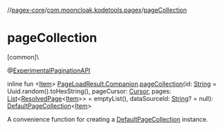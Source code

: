 //[pagex-core](../../index.md)/[com.mooncloak.kodetools.pagex](index.md)/[pageCollection](page-collection.md)

# pageCollection

[common]\

@[ExperimentalPaginationAPI](-experimental-pagination-a-p-i/index.md)

inline fun &lt;[Item](page-collection.md)&gt; [PageLoadResult.Companion](-page-load-result/-companion/index.md).[pageCollection](page-collection.md)(id: [String](https://kotlinlang.org/api/latest/jvm/stdlib/kotlin/-string/index.html) = Uuid.random().toHexString(), pageCursor: [Cursor](-cursor/index.md), pages: [List](https://kotlinlang.org/api/latest/jvm/stdlib/kotlin.collections/-list/index.html)&lt;[ResolvedPage](-resolved-page/index.md)&lt;[Item](page-collection.md)&gt;&gt; = emptyList(), dataSourceId: [String](https://kotlinlang.org/api/latest/jvm/stdlib/kotlin/-string/index.html)? = null): [DefaultPageCollection](-default-page-collection/index.md)&lt;[Item](page-collection.md)&gt;

A convenience function for creating a [DefaultPageCollection](-default-page-collection/index.md) instance.
